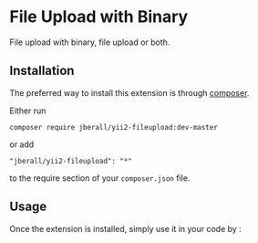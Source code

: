 File Upload with Binary
=======================
File upload with binary, file upload or both.

Installation
------------

The preferred way to install this extension is through [composer](http://getcomposer.org/download/).

Either run

```
composer require jberall/yii2-fileupload:dev-master 
```

or add

```
"jberall/yii2-fileupload": "*"
```

to the require section of your `composer.json` file.


Usage
-----

Once the extension is installed, simply use it in your code by  :

```php
